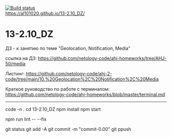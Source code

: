 [![Build status](https://ci.appveyor.com/api/projects/status/09ifuh8iitx89xfb?svg=true)](https://ci.appveyor.com/project/Al101020/13-2-10-dz)<br>
https://al101020.github.io/13-2.10_DZ/<br>

# 13-2.10_DZ
ДЗ - к занятию по теме "Geolocation, Notification, Media"

ссылка на ДЗ: https://github.com/netology-code/ahj-homeworks/tree/AHJ-50/media

Листинг: https://github.com/netology-code/ahj-2-code/tree/main/10.%20Geolocation%2C%20Notification%2C%20Media

Краткое руководство по работе с терминалом: https://github.com/netology-code/ahj-homeworks/blob/master/terminal.md

---

code -n .
cd 13-2.10_DZ
npm install
npm start

npm run lint -- --fix

git status
git add -A
git commit -m "commit-0.00"
git ppush
